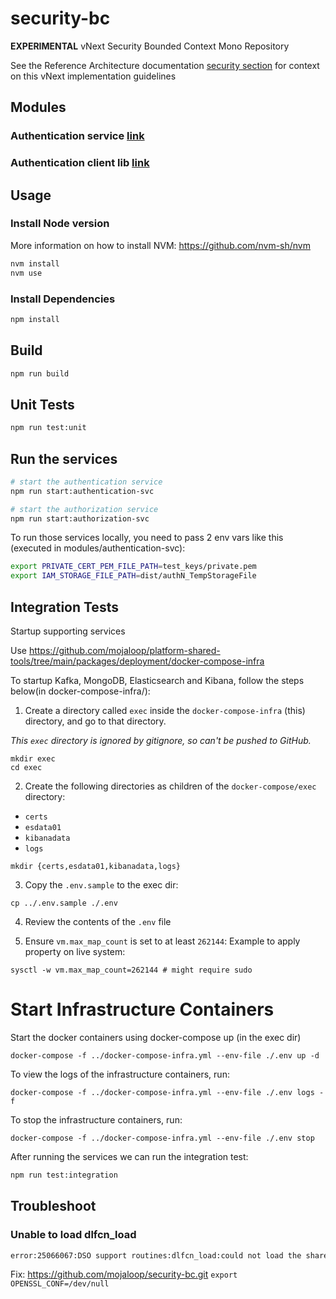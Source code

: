 # security-bc

**EXPERIMENTAL** vNext Security Bounded Context Mono Repository

See the Reference Architecture documentation [security section](https://mojaloop.github.io/reference-architecture-doc/boundedContexts/security/) for context on this vNext implementation guidelines


## Modules

### Authentication service [link](modules/authentication-svc/README.md)

### Authentication client lib [link](modules/authentication-svc/README.md)


## Usage

### Install Node version

More information on how to install NVM: https://github.com/nvm-sh/nvm

```bash
nvm install
nvm use
```

### Install Dependencies

```bash
npm install
```

## Build

```bash
npm run build
```

## Unit Tests

```bash
npm run test:unit
```

## Run the services 

```bash
# start the authentication service
npm run start:authentication-svc 

# start the authorization service
npm run start:authorization-svc 
```

To run those services locally, you need to pass 2 env vars like this (executed in modules/authentication-svc):

```bash
export PRIVATE_CERT_PEM_FILE_PATH=test_keys/private.pem
export IAM_STORAGE_FILE_PATH=dist/authN_TempStorageFile
```

## Integration Tests

Startup supporting services

Use https://github.com/mojaloop/platform-shared-tools/tree/main/packages/deployment/docker-compose-infra


To startup Kafka, MongoDB, Elasticsearch and Kibana, follow the steps below(in docker-compose-infra/):   

1. Create a directory called `exec` inside the `docker-compose-infra` (this) directory, and go to that directory.

_This `exec` directory is ignored by gitignore, so can't be pushed to GitHub._

```shell
mkdir exec 
cd exec
```

2. Create the following directories as children of the `docker-compose/exec` directory:
* `certs`
* `esdata01`
* `kibanadata`
* `logs`

```shell
mkdir {certs,esdata01,kibanadata,logs}
```

3. Copy the `.env.sample` to the exec dir:
```shell
cp ../.env.sample ./.env
```

4. Review the contents of the `.env` file

5. Ensure `vm.max_map_count` is set to at least `262144`: Example to apply property on live system:
```shell
sysctl -w vm.max_map_count=262144 # might require sudo
```

# Start Infrastructure Containers

Start the docker containers using docker-compose up (in the exec dir)
```shell
docker-compose -f ../docker-compose-infra.yml --env-file ./.env up -d
```


To view the logs of the infrastructure containers, run:
```shell
docker-compose -f ../docker-compose-infra.yml --env-file ./.env logs -f
```

To stop the infrastructure containers, run:
```shell
docker-compose -f ../docker-compose-infra.yml --env-file ./.env stop
```


After running the services we can run the integration test:

```bash
npm run test:integration
```

## Troubleshoot 

### Unable to load dlfcn_load
```bash
error:25066067:DSO support routines:dlfcn_load:could not load the shared library
```
Fix: https://github.com/mojaloop/security-bc.git  `export OPENSSL_CONF=/dev/null`
